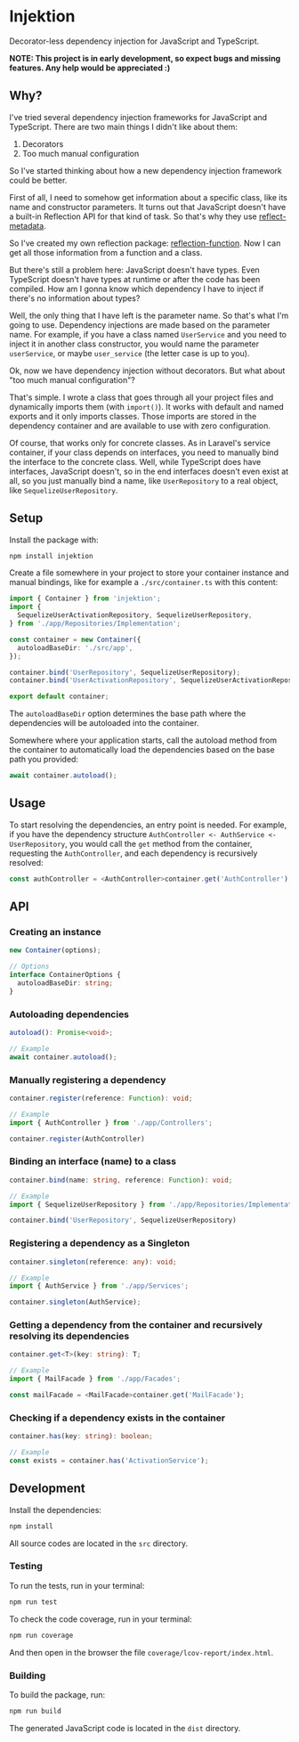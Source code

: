 # Injektion

Decorator-less dependency injection for JavaScript and TypeScript.

**NOTE: This project is in early development, so expect bugs and missing features. Any help would be appreciated :)**

## Why?

I've tried several dependency injection frameworks for JavaScript and TypeScript. There are two main things I didn't like about them:

1. Decorators
2. Too much manual configuration

So I've started thinking about how a new dependency injection framework could be better.

First of all, I need to somehow get information about a specific class, like its name and constructor parameters. It turns out that JavaScript doesn't have a built-in Reflection API for that kind of task. So that's why they use [reflect-metadata](https://github.com/rbuckton/reflect-metadata).

So I've created my own reflection package: [reflection-function](https://github.com/andresilva-cc/reflection-function). Now I can get all those information from a function and a class.

But there's still a problem here: JavaScript doesn't have types. Even TypeScript doesn't have types at runtime or after the code has been compiled. How am I gonna know which dependency I have to inject if there's no information about types?

Well, the only thing that I have left is the parameter name. So that's what I'm going to use. Dependency injections are made based on the parameter name. For example, if you have a class named `UserService` and you need to inject it in another class constructor, you would name the parameter `userService`, or maybe `user_service` (the letter case is up to you).

Ok, now we have dependency injection without decorators. But what about "too much manual configuration"?

That's simple. I wrote a class that goes through all your project files and dynamically imports them (with `import()`). It works with default and named exports and it only imports classes. Those imports are stored in the dependency container and are available to use with zero configuration.

Of course, that works only for concrete classes. As in Laravel's service container, if your class depends on interfaces, you need to manually bind the interface to the concrete class. Well, while TypeScript does have interfaces, JavaScript doesn't, so in the end interfaces doesn't even exist at all, so you just manually bind a name, like `UserRepository` to a real object, like `SequelizeUserRepository`.

## Setup

Install the package with: 

```bash
npm install injektion
```

Create a file somewhere in your project to store your container instance and manual bindings, like for example a `./src/container.ts` with this content:

```typescript
import { Container } from 'injektion';
import {
  SequelizeUserActivationRepository, SequelizeUserRepository,
} from './app/Repositories/Implementation';

const container = new Container({
  autoloadBaseDir: './src/app',
});

container.bind('UserRepository', SequelizeUserRepository);
container.bind('UserActivationRepository', SequelizeUserActivationRepository);

export default container;
```

The `autoloadBaseDir` option determines the base path where the dependencies will be autoloaded into the container.

Somewhere where your application starts, call the autoload method from the container to automatically load the dependencies based on the base path you provided:

```typescript
await container.autoload();
```

## Usage

To start resolving the dependencies, an entry point is needed. For example, if you have the dependency structure `AuthController <- AuthService <- UserRepository`, you would call the `get` method from the container, requesting the `AuthController`, and each dependency is recursively resolved:

```typescript
const authController = <AuthController>container.get('AuthController');
```

## API

### Creating an instance

```typescript
new Container(options);

// Options
interface ContainerOptions {
  autoloadBaseDir: string;
}
```

### Autoloading dependencies

```typescript
autoload(): Promise<void>;

// Example
await container.autoload();
```

### Manually registering a dependency

```typescript
container.register(reference: Function): void;

// Example
import { AuthController } from './app/Controllers';

container.register(AuthController)
```

### Binding an interface (name) to a class

```typescript
container.bind(name: string, reference: Function): void;

// Example
import { SequelizeUserRepository } from './app/Repositories/Implementation';

container.bind('UserRepository', SequelizeUserRepository)
```

### Registering a dependency as a Singleton

```typescript
container.singleton(reference: any): void;

// Example
import { AuthService } from './app/Services';

container.singleton(AuthService);
```

### Getting a dependency from the container and recursively resolving its dependencies

```typescript
container.get<T>(key: string): T;

// Example
import { MailFacade } from './app/Facades';

const mailFacade = <MailFacade>container.get('MailFacade');
```

### Checking if a dependency exists in the container

```typescript
container.has(key: string): boolean;

// Example
const exists = container.has('ActivationService');
```

## Development

Install the dependencies:

```bash
npm install
```

All source codes are located in the `src` directory.

### Testing

To run the tests, run in your terminal:

```bash
npm run test
```

To check the code coverage, run in your terminal:

```bash
npm run coverage
```

And then open in the browser the file `coverage/lcov-report/index.html`.

### Building

To build the package, run:

```bash
npm run build
```

The generated JavaScript code is located in the `dist` directory.



